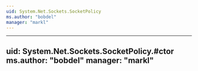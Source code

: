 ```yaml
---
uid: System.Net.Sockets.SocketPolicy
ms.author: "bobdel"
manager: "markl"
---
```


---
uid: System.Net.Sockets.SocketPolicy.#ctor
ms.author: "bobdel"
manager: "markl"
---
